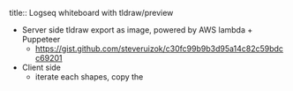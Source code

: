 title:: Logseq whiteboard with tldraw/preview

- Server side tldraw export as image, powered by AWS lambda + Puppeteer
	- https://gist.github.com/steveruizok/c30fc99b9b3d95a14c82c59bdcc69201
- Client side
	- iterate each shapes, copy the